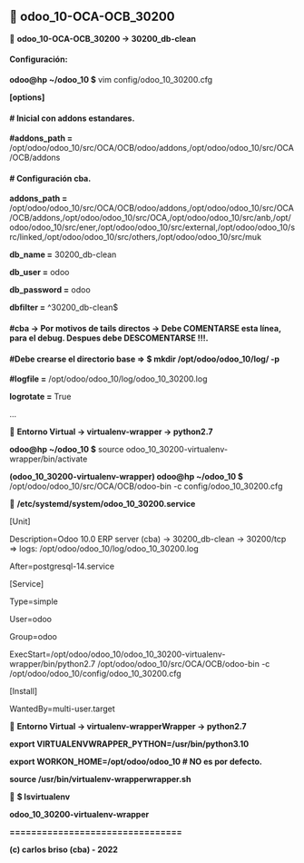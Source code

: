 ## :memo: odoo_10-OCA-OCB_30200

:pushpin: **odoo_10-OCA-OCB_30200 -> 30200_db-clean**
#### Configuración:

**odoo@hp ~/odoo_10 $** vim config/odoo_10_30200.cfg

**[options]**

#### # Inicial con addons estandares.
**#addons_path =** /opt/odoo/odoo_10/src/OCA/OCB/odoo/addons,/opt/odoo/odoo_10/src/OCA/OCB/addons

#### # Configuración cba.

**addons_path =** /opt/odoo/odoo_10/src/OCA/OCB/odoo/addons,/opt/odoo/odoo_10/src/OCA/OCB/addons,/opt/odoo/odoo_10/src/OCA,/opt/odoo/odoo_10/src/anb,/opt/odoo/odoo_10/src/ener,/opt/odoo/odoo_10/src/external,/opt/odoo/odoo_10/src/linked,/opt/odoo/odoo_10/src/others,/opt/odoo/odoo_10/src/muk

**db_name =** 30200_db-clean

**db_user =** odoo

**db_password =** odoo

**dbfilter =** ^30200_db-clean$

#### #cba -> Por motivos de tails directos -> Debe COMENTARSE esta línea, para el debug. Despues debe DESCOMENTARSE !!!.
#### #Debe crearse el directorio base => $ mkdir /opt/odoo/odoo_10/log/ -p

**#logfile =** /opt/odoo/odoo_10/log/odoo_10_30200.log

**logrotate =** True

...

:pushpin: **Entorno Virtual -> virtualenv-wrapper -> python2.7**

**odoo@hp ~/odoo_10 $** source odoo_10_30200-virtualenv-wrapper/bin/activate

**(odoo_10_30200-virtualenv-wrapper) odoo@hp ~/odoo_10 $** /opt/odoo/odoo_10/src/OCA/OCB/odoo-bin -c config/odoo_10_30200.cfg

:pushpin: **/etc/systemd/system/odoo_10_30200.service**

[Unit]

Description=Odoo 10.0 ERP server (cba) → 30200_db-clean → 30200/tcp => logs: /opt/odoo/odoo_10/log/odoo_10_30200.log

After=postgresql-14.service

[Service]

Type=simple

User=odoo

Group=odoo

ExecStart=/opt/odoo/odoo_10/odoo_10_30200-virtualenv-wrapper/bin/python2.7 /opt/odoo/odoo_10/src/OCA/OCB/odoo-bin -c /opt/odoo/odoo_10/config/odoo_10_30200.cfg


[Install]

WantedBy=multi-user.target

:pushpin: **Entorno Virtual -> virtualenv-wrapperWrapper -> python2.7**

**export VIRTUALENVWRAPPER_PYTHON=/usr/bin/python3.10**

**export WORKON_HOME=/opt/odoo/odoo_10 			# NO es por defecto.**

**source /usr/bin/virtualenv-wrapperwrapper.sh**

:pushpin: **$ lsvirtualenv** 

**odoo_10_30200-virtualenv-wrapper**

**================================**

**(c) carlos briso (cba) - 2022**

